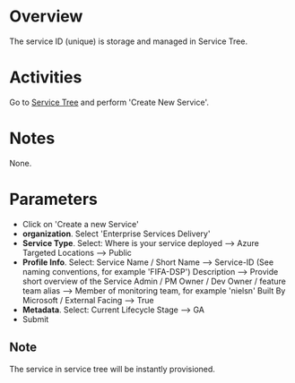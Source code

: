 # Overview
The service ID (unique) is storage and managed in Service Tree. 

# Activities
Go to [Service Tree](aka.ms/servicetree) and perform 'Create New Service'.

# Notes
None. 

# Parameters

- Click on 'Create a new Service'
- **organization**. Select 'Enterprise Services Delivery'
- **Service Type**. Select:
       Where is your service deployed --> Azure
       Targeted Locations --> Public
- **Profile Info**. Select:
       Service Name / Short Name --> Service-ID (See naming conventions, for example 'FIFA-DSP')
       Description --> Provide short overview of the Service
       Admin / PM Owner / Dev Owner / feature team alias --> Member of monitoring team, for example 'nielsn'
       Built By Microsoft / External Facing --> True
- **Metadata**. Select:
       Current Lifecycle Stage --> GA
- Submit

## Note
The service in service tree will be instantly provisioned. 

